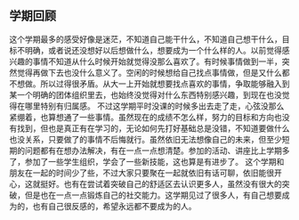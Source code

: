 ## 学期回顾
这个学期最多的感受好像是迷茫，不知道自己能干什么，不知道自己想干什么，目标不明确，或者说还没想好以后想做什么，想要成为一个什么样的人。以前觉得感兴趣的事情不知道从什么时候开始就觉得没那么喜欢了。有时候事情做到一半，突然觉得再做下去也没什么意义了。空闲的时候想给自己找点事情做，但是又什么都不想做。所以过得很矛盾。从大一上开始就想要找点喜欢的事情，争取能够融入到某一个明确的团体组织里去，也始终没觉得对什么东西特别感兴趣，到现在也没觉得在哪里特别有归属感。
不过这学期平时没课的时候多出去走了走，心弦没那么紧绷着，也算想通了一些事情。虽然现在的成绩不怎么样，努力的目标和方向也没有找到，但也是真正有在学习的，无论如何先打好基础总是没错，不知道要做什么也没关系，只要做了的事情不后悔就行。虽然依旧无法想像自己的未来，但至少短期的问题都有在想办法解决，有在一点一点想清楚。参加的活动、讲座比上学期多了，参加了一些学生组织，学会了一些新技能，这也算是有进步了。
这个学期和朋友在一起的时间少了些，不过大家只要聚在一起就依旧有话可聊，依旧能很开心，这就挺好。也有在尝试着突破自己的舒适区去认识更多人，虽然没有很大的突破，但是也在一点一点锻炼自己的社交能力。这学期见过了很多人，有自己想要成为的，也有自己很反感的，希望永远都不要成为的人。